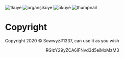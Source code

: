 ![1küye](https://github.com/Sowwyz/random-tasar-m/assets/88189918/0e0244a2-53e1-4756-8e53-ceb3ad8d20ee)
![organşiküye](https://github.com/Sowwyz/random-tasar-m/assets/88189918/f8ddf56e-2d4b-49c9-98db-98c5b8c0c67e)
![5küye](https://github.com/Sowwyz/random-tasar-m/assets/88189918/4b1f468d-f96c-49b6-b09f-210747c8feb6)
![thumpnail](https://github.com/Sowwyz/random-tasar-m/assets/88189918/28eb2093-1275-4687-8161-37223f925595)


# Copyright 
Copyright 2020 © Sowwyz#1337, can use it as you wish

</h2>
<p align="center">
   RGlzY29yZCA6IFNvd3d5eiMxMzM3
<br>
